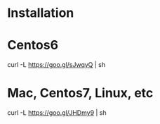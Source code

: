 # Installation

# Centos6
curl -L https://goo.gl/sJwqyQ | sh

# Mac, Centos7, Linux, etc
curl -L https://goo.gl/JHDmy9 | sh
